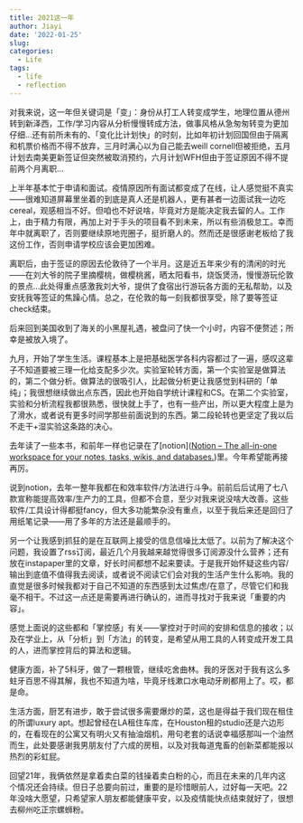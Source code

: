 ```yaml
---
title: 2021这一年
author: Jiayi
date: '2022-01-25'
slug:
categories:
  - Life
tags:
  - life
  - reflection
---
```


对我来说，这一年但关键词是「变」：身份从打工人转变成学生，地理位置从德州转到新泽西，工作/学习内容从分析慢慢转成方法，做事风格从急匆匆转变为更加仔细…还有前所未有的、「变化比计划快」的时刻，比如年初计划回国但由于隔离和机票价格而不得不放弃，三月时满心以为自己能去weill cornell但被拒绝，五月计划去南美更新签证但突然被取消预约，六月计划WFH但由于签证原因不得不提前两个月离职…

上半年基本忙于申请和面试。疫情原因所有面试都变成了在线，让人感觉挺不真实——很难知道屏幕里坐着的到底是真人还是机器人，更有甚者一边面试我一边吃cereal，观感相当不好。但咱也不好说啥，毕竟对方是能决定我去留的人。工作上，由于精力有限，再加上对于手头的项目看不到未来，所以有些消极怠工。幸而年中就离职了，否则要继续原地兜圈子，挺折磨人的。然而还是很感谢老板给了我这份工作，否则申请学校应该会更加困难。

离职后，由于签证的原因去伦敦待了一个半月。这是近五年来少有的清闲的时光——在刘大爷的院子里摘樱桃，做樱桃酱，晒太阳看书，烧饭煲汤，慢慢游玩伦敦的景点…此处得重点感激我刘大爷，提供了食宿出行游玩各方面的无私帮助，以及安抚我等签证的焦躁心情。总之，在伦敦的每一刻我都很享受，除了要等签证check结束。

后来回到美国收到了海关的小黑屋礼遇，被盘问了快一个小时，内容不便赘述；所幸是被放入境了。

九月，开始了学生生活。课程基本上是把基础医学各科内容都过了一遍，感叹这辈子不知道要被三理一化给支配多少次。实验室轮转方面，第一个实验室是做算法的，第二个做分析。做算法的很吸引人，比起做分析更让我感觉到科研的「单纯」；我很想继续做出点东西，因此也开始自学统计课程和CS。在第二个实验室，实验和分析流程我都很熟悉，很快就上手了，也有一些产出，所以更大程度上是为了滑水，或者说有更多时间学那些前面说到的东西。第二段轮转也更坚定了我以后不走干+湿实验这条路的决心。

去年读了一些本书，和前年一样也记录在了[notion]([Notion – The all-in-one workspace for your notes, tasks, wikis, and databases.](https://rift-basin-eed.notion.site/dbe11d5ee58d47e89699a69be2e17caa?v=3cc9fc0e4d754ec18117e9310aaee3f5))里。今年希望能再接再厉。

说到notion，去年一整年我都在和效率软件/方法进行斗争。前前后后试用了七八款宣称能提高效率/生产力的工具，但都不合意，至少对我来说没啥大改善。这些软件/工具设计得都挺fancy，但大多功能繁杂没有重点，以至于我后来还是回归了用纸笔记录——用了多年的方法还是最顺手的。

另一个让我感到抓狂的是在互联网上接受的信息信噪比太低了。以前为了解决这个问题，我设置了rss订阅，最近几个月我越来越觉得很多订阅源没什么营养；还有放在instapaper里的文章，好长时间都想不起来要读。于是我开始怀疑这些内容/输出到底值不值得我去阅读，或者说不阅读它们会对我的生活产生什么影响。我的直觉是很多时候我都对于自己不知道的东西感到太过焦虑/在意了，尽管它们和我毫不相干。不过这一点还是需要再进行确认的，进而寻找对于我来说「重要的内容」。

感觉上面说的这些都和「掌控感」有关——掌控对于时间的安排和信息的接收；以及在学业上，从「分析」到「方法」的转变，是希望从用工具的人转变成开发工具的人，进而掌控背后的算法和逻辑。

健康方面，补了5科牙，做了一颗根管，继续吃舍曲林。我的牙医对于我有这么多蛀牙百思不得其解，我也不知道为啥，毕竟牙线漱口水电动牙刷都用上了。哎，都是命。

生活方面，厨艺有进步，敢于尝试很多需要爆炒的菜，这也是得益于我们现在租住的所谓luxury apt。想起曾经在LA租住车库，在Houston租的studio还是六边形的，在看现在的公寓又有明火又有抽油烟机，用句老套的话说幸福感那叫一个油然而生，此处要感谢我男朋友付了六成的房租，以及对我每道鬼畜的创新菜都能报以热烈的彩虹屁。

回望21年，我俩依然是拿着卖白菜的钱操着卖白粉的心，而且在未来的几年内这个情况还会持续。但日子总要向前过，重要的是珍惜眼前人，过好每一天吧。22年没啥大愿望，只希望家人朋友都能健康平安，以及疫情能快点结束就好了，很想去柳州吃正宗螺蛳粉。




